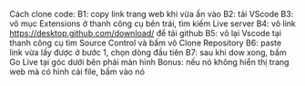 Cách clone code:
B1: copy link trang web khi vừa ấn vào
B2: tải VScode
B3: vô mục Extensions ở thanh công cụ bên trái, tìm kiếm Live server
B4: vô link https://desktop.github.com/download/ để tải github
B5: vô lại Vscode tại thanh công cụ tìm Source Control và bấm vô Clone Repository
B6: paste link vừa lấy được ở bước 1, chọn dòng đầu tiên
B7: sau khi dow xong, bấm Go Live tại góc dưới bên phải màn hình
Bonus: nếu nó không hiển thị trang web mà có hình cái file, bấm vào nó
